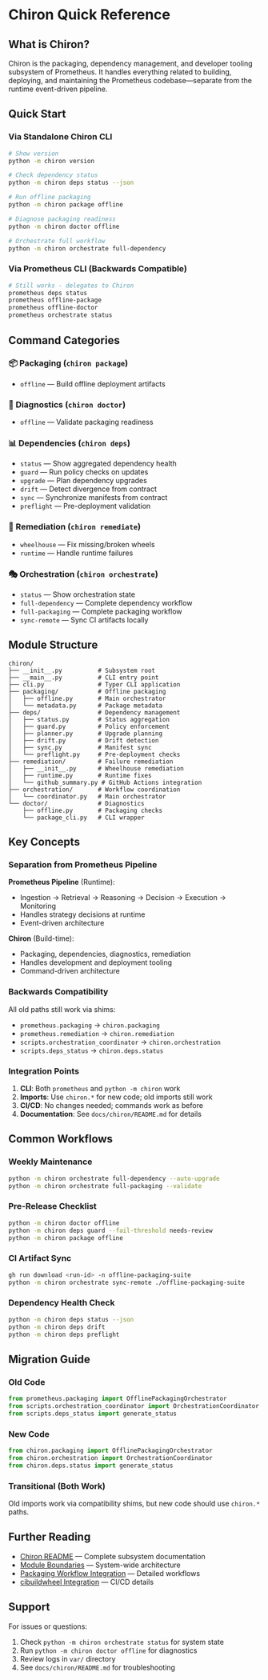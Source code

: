# Chiron Quick Reference

## What is Chiron?

Chiron is the packaging, dependency management, and developer tooling subsystem of Prometheus. It handles everything related to building, deploying, and maintaining the Prometheus codebase—separate from the runtime event-driven pipeline.

## Quick Start

### Via Standalone Chiron CLI

```bash
# Show version
python -m chiron version

# Check dependency status
python -m chiron deps status --json

# Run offline packaging
python -m chiron package offline

# Diagnose packaging readiness
python -m chiron doctor offline

# Orchestrate full workflow
python -m chiron orchestrate full-dependency
```

### Via Prometheus CLI (Backwards Compatible)

```bash
# Still works - delegates to Chiron
prometheus deps status
prometheus offline-package
prometheus offline-doctor
prometheus orchestrate status
```

## Command Categories

### 📦 Packaging (`chiron package`)
- `offline` — Build offline deployment artifacts

### 🏥 Diagnostics (`chiron doctor`)
- `offline` — Validate packaging readiness

### 📊 Dependencies (`chiron deps`)
- `status` — Show aggregated dependency health
- `guard` — Run policy checks on updates
- `upgrade` — Plan dependency upgrades
- `drift` — Detect divergence from contract
- `sync` — Synchronize manifests from contract
- `preflight` — Pre-deployment validation

### 🔧 Remediation (`chiron remediate`)
- `wheelhouse` — Fix missing/broken wheels
- `runtime` — Handle runtime failures

### 🎭 Orchestration (`chiron orchestrate`)
- `status` — Show orchestration state
- `full-dependency` — Complete dependency workflow
- `full-packaging` — Complete packaging workflow
- `sync-remote` — Sync CI artifacts locally

## Module Structure

```
chiron/
├── __init__.py          # Subsystem root
├── __main__.py          # CLI entry point
├── cli.py               # Typer CLI application
├── packaging/           # Offline packaging
│   ├── offline.py       # Main orchestrator
│   └── metadata.py      # Package metadata
├── deps/                # Dependency management
│   ├── status.py        # Status aggregation
│   ├── guard.py         # Policy enforcement
│   ├── planner.py       # Upgrade planning
│   ├── drift.py         # Drift detection
│   ├── sync.py          # Manifest sync
│   └── preflight.py     # Pre-deployment checks
├── remediation/         # Failure remediation
│   ├── __init__.py      # Wheelhouse remediation
│   ├── runtime.py       # Runtime fixes
│   └── github_summary.py # GitHub Actions integration
├── orchestration/       # Workflow coordination
│   └── coordinator.py   # Main orchestrator
└── doctor/              # Diagnostics
    ├── offline.py       # Packaging checks
    └── package_cli.py   # CLI wrapper
```

## Key Concepts

### Separation from Prometheus Pipeline

**Prometheus Pipeline** (Runtime):
- Ingestion → Retrieval → Reasoning → Decision → Execution → Monitoring
- Handles strategy decisions at runtime
- Event-driven architecture

**Chiron** (Build-time):
- Packaging, dependencies, diagnostics, remediation
- Handles development and deployment tooling
- Command-driven architecture

### Backwards Compatibility

All old paths still work via shims:
- `prometheus.packaging` → `chiron.packaging`
- `prometheus.remediation` → `chiron.remediation`
- `scripts.orchestration_coordinator` → `chiron.orchestration`
- `scripts.deps_status` → `chiron.deps.status`

### Integration Points

1. **CLI**: Both `prometheus` and `python -m chiron` work
2. **Imports**: Use `chiron.*` for new code; old imports still work
3. **CI/CD**: No changes needed; commands work as before
4. **Documentation**: See `docs/chiron/README.md` for details

## Common Workflows

### Weekly Maintenance
```bash
python -m chiron orchestrate full-dependency --auto-upgrade
python -m chiron orchestrate full-packaging --validate
```

### Pre-Release Checklist
```bash
python -m chiron doctor offline
python -m chiron deps guard --fail-threshold needs-review
python -m chiron package offline
```

### CI Artifact Sync
```bash
gh run download <run-id> -n offline-packaging-suite
python -m chiron orchestrate sync-remote ./offline-packaging-suite
```

### Dependency Health Check
```bash
python -m chiron deps status --json
python -m chiron deps drift
python -m chiron deps preflight
```

## Migration Guide

### Old Code
```python
from prometheus.packaging import OfflinePackagingOrchestrator
from scripts.orchestration_coordinator import OrchestrationCoordinator
from scripts.deps_status import generate_status
```

### New Code
```python
from chiron.packaging import OfflinePackagingOrchestrator
from chiron.orchestration import OrchestrationCoordinator
from chiron.deps.status import generate_status
```

### Transitional (Both Work)
Old imports work via compatibility shims, but new code should use `chiron.*` paths.

## Further Reading

- [Chiron README](chiron/README.md) — Complete subsystem documentation
- [Module Boundaries](module-boundaries.md) — System-wide architecture
- [Packaging Workflow Integration](packaging-workflow-integration.md) — Detailed workflows
- [cibuildwheel Integration](cibuildwheel-integration.md) — CI/CD details

## Support

For issues or questions:
1. Check `python -m chiron orchestrate status` for system state
2. Run `python -m chiron doctor offline` for diagnostics
3. Review logs in `var/` directory
4. See `docs/chiron/README.md` for troubleshooting
